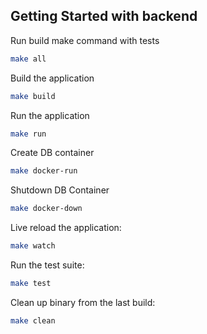 

## Getting Started with backend

Run build make command with tests
```bash
make all
```

Build the application
```bash
make build
```

Run the application
```bash
make run
```
Create DB container
```bash
make docker-run
```

Shutdown DB Container
```bash
make docker-down
```

Live reload the application:
```bash
make watch
```

Run the test suite:
```bash
make test
```

Clean up binary from the last build:
```bash
make clean
```


